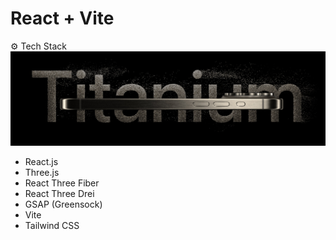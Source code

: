 # React + Vite

<a name="tech-stack">⚙️ Tech Stack</a>
<img src=".//public/assets/images/hero.jpeg" alt="Project Banner">

- React.js
- Three.js
- React Three Fiber
- React Three Drei
- GSAP (Greensock)
- Vite
- Tailwind CSS
